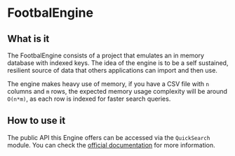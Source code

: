 # FootbalEngine

## What is it

The FootbalEngine consists of a project that emulates an in memory database with
indexed keys. The idea of the engine is to be a self sustained, resilient source
of data that others applications can import and then use.

The engine makes heavy use of memory, if you have a CSV file with `n` columns
and `m` rows, the expected memory usage complexity will be around `O(n*m)`, as
each row is indexed for faster search queries.

## How to use it

The public API this Engine offers can be accessed via the `QuickSearch` module.
You can check the [official documentation](https://fl4m3ph03n1x.github.io/footbal_engine/FootbalEngine.QuickSearch.html) for more information.
